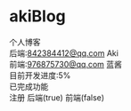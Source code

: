 # akiBlog
个人博客  
后端:842384412@qq.com Aki  
前端:976875730@qq.com 蓝酱  
目前开发进度:5%  
已完成功能  
注册 后端(true) 前端(false)  
